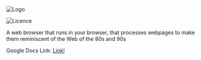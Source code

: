 ![Logo](https://fontmeme.com/permalink/200801/cd2508072b5c9939039984343156dca6.png)

![Licence](https://img.shields.io/github/license/Juicy-Jaguars/summer-code-jam-2020)

A web browser that runs in your browser, that processes webpages to make them reminiscent of the Web of the 80s and 90s

Google Docs Link: [Link!](https://docs.google.com/document/d/1Al2sDmeRiVlSAbw2IvUGYunUmJly97lBsZy_CnSjtic/edit?usp=sharing)

